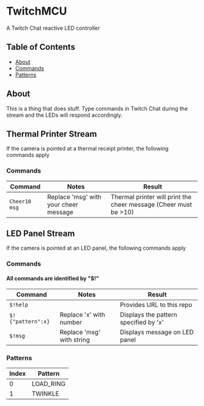 # TwitchMCU
 A Twitch Chat reactive LED controller

## Table of Contents
- [About](#about)
- [Commands](#commands)
- [Patterns](#patterns)

## About
This is a thing that does stuff. Type commands in Twitch Chat during the stream and the LEDs will respond accordingly.

## Thermal Printer Stream
If the camera is pointed at a thermal receipt printer, the following commands apply

### Commands
| Command          | Notes                  | Result                   |
| ---------------- | ---------------------- | ------------------------ |
| `Cheer10 msg`    | Replace 'msg' with your cheer message | Thermal printer will print the cheer message (Cheer must be >10) |

## LED Panel Stream
If the camera is pointed at an LED panel, the following commands apply
### Commands
#### All commands are identified by "$!"
| Command           | Notes                     | Result                                |
| ----------------- | ------------------------- | ------------------------------------- |
| `$!help`          |                           | Provides URL to this repo             |
| `$!{"pattern":x}` | Replace 'x' with number   | Displays the pattern specified by 'x' |
| `$!msg`           | Replace 'msg' with string | Displays message on LED panel         |

### Patterns
| Index   | Pattern      |
| ------- | ------------ |
| 0       | LOAD_RING    |
| 1       | TWINKLE      |
